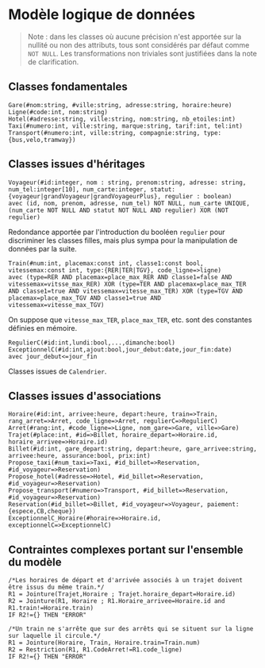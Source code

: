 # Modèle logique de données

> Note : dans les classes où aucune précision n'est apportée sur la nullité ou non des attributs, tous sont considérés par défaut comme `NOT NULL`. Les transformations non triviales sont justifiées dans la note de clarification.

## Classes fondamentales

```
Gare(#nom:string, #ville:string, adresse:string, horaire:heure)
Ligne(#code:int, nom:string)
Hotel(#adresse:string, ville:string, nom:string, nb_etoiles:int)
Taxi(#numero:int, ville:string, marque:string, tarif:int, tel:int)
Transport(#numero:int, ville:string, compagnie:string, type:{bus,velo,tramway})
```

## Classes issues d'héritages
```
Voyageur(#id:integer, nom : string, prenom:string, adresse: string, num_tel:integer[10], num_carte:integer, statut:{voyageur|grandVoyageur|grandVoyageurPlus}, regulier : boolean)
avec (id, nom, prenom, adresse, num_tel) NOT NULL, num_carte UNIQUE, (num_carte NOT NULL AND statut NOT NULL AND regulier) XOR (NOT regulier)
```
Redondance apportée par l'introduction du booléen `regulier` pour discriminer les classes filles, mais plus sympa pour la manipulation de données par la suite.

```
Train(#num:int, placemax:const int, classe1:const bool, vitessemax:const int, type:{RER|TER|TGV}, code_ligne=>ligne)
avec (type=RER AND placemax=place_max_RER AND classe1=false AND vitessemax=vitsse_max_RER) XOR (type=TER AND placemax=place_max_TER AND classe1=true AND vitessemax=vitesse_max_TER) XOR (type=TGV AND placemax=place_max_TGV AND classe1=true AND vitessemax=vitesse_max_TGV)
```
On suppose que `vitesse_max_TER`, `place_max_TER`, etc. sont des constantes définies en mémoire.

```
RegulierC(#id:int,lundi:bool,...,dimanche:bool)
ExceptionnelC(#id:int,ajout:bool,jour_debut:date,jour_fin:date)
avec jour_debut<=jour_fin
```
Classes issues de `Calendrier`.

## Classes issues d'associations
```
Horaire(#id:int, arrivee:heure, depart:heure, train=>Train, rang_arret=>Arret, code_ligne=>Arret, regulierC=>RegulierC)
Arret(#rang:int, #code_ligne=>Ligne, nom_gare=>Gare, ville=>Gare)
Trajet(#place:int, #id=>Billet, horaire_depart=>Horaire.id, horaire_arrivee=>Horaire.id) 
Billet(#id:int, gare_depart:string, depart:heure, gare_arrivee:string, arrivee:heure, assurance:bool, prix:int)
Propose_taxi(#num_taxi=>Taxi, #id_billet=>Reservation, #id_voyageur=>Reservation)
Propose_hotel(#adresse=>Hotel, #id_billet=>Reservation, #id_voyageur=>Reservation)
Propose_transport(#numero=>Transport, #id_billet=>Reservation, #id_voyageur=>Reservation)
Reservation(#id_billet=>Billet, #id_voyageur=>Voyageur, paiement:{espece,CB,cheque})
ExceptionnelC_Horaire(#horaire=>Horaire.id, exceptionnelC=>ExceptionnelC)
```

## Contraintes complexes portant sur l'ensemble du modèle
```
/*Les horaires de départ et d'arrivée associés à un trajet doivent être issus du même train.*/
R1 = Jointure(Trajet,Horaire ; Trajet.horaire_depart=Horaire.id)
R2 = Jointure(R1, Horaire ; R1.Horaire_arrivee=Horaire.id and R1.train!=Horaire.train)
IF R2!={} THEN "ERROR"

/*Un train ne s'arrête que sur des arrêts qui se situent sur la ligne sur laquelle il circule.*/
R1 = Jointure(Horaire, Train, Horaire.train=Train.num)
R2 = Restriction(R1, R1.CodeArret!=R1.code_ligne)
IF R2!={} THEN "ERROR"
```
